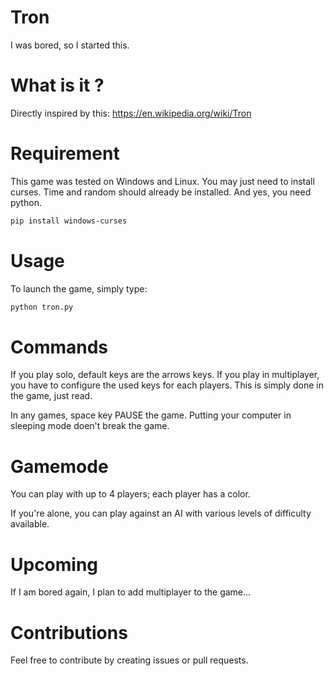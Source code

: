 # Tron
I was bored, so I started this.

# What is it ?
Directly inspired by this: https://en.wikipedia.org/wiki/Tron

# Requirement

This game was tested on Windows and Linux.
You may just need to install curses. Time and random should already be installed. And yes, you need python.
``` bash
pip install windows-curses
```

# Usage

To launch the game, simply type:
``` bash
python tron.py
```

# Commands

If you play solo, default keys are the arrows keys. If you play in multiplayer, you have to configure the used keys for each players.
This is simply done in the game, just read.

In any games, space key PAUSE the game. Putting your computer in sleeping mode doen't break the game.

# Gamemode

You can play with up to 4 players; each player has a color.

If you're alone, you can play against an AI with various levels of difficulty available.

# Upcoming

If I am bored again, I plan to add multiplayer to the game...

# Contributions

Feel free to contribute by creating issues or pull requests.
